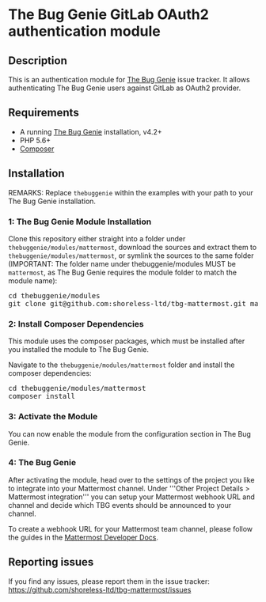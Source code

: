 # The Bug Genie GitLab OAuth2 authentication module

## Description

This is an authentication  module for [The Bug Genie](https://github.com/thebuggenie/thebuggenie)
issue tracker. It allows authenticating The Bug Genie users against GitLab as OAuth2 provider.  


## Requirements

  * A running [The Bug Genie](https://github.com/thebuggenie/thebuggenie) installation, v4.2+
  * PHP 5.6+
  * [Composer](https://getcomposer.org/doc/00-intro.md)


## Installation

REMARKS: Replace `thebuggenie` within the examples with your path to your The Bug Genie installation.  


### 1: The Bug Genie Module Installation

Clone this repository either straight into a folder under `thebuggenie/modules/mattermost`,
download the sources and extract them to `thebuggenie/modules/mattermost`, or symlink the
sources to the same folder (IMPORTANT: The folder name under thebuggenie/modules MUST be
`mattermost`, as The Bug Genie requires the module folder to match the module name):

<pre>
cd thebuggenie/modules
git clone git@github.com:shoreless-ltd/tbg-mattermost.git mattermost
</pre>


### 2: Install Composer Dependencies

This module uses the composer packages, which must be installed after you
installed the module to The Bug Genie.  

Navigate to the `thebuggenie/modules/mattermost` folder and install the
composer dependencies:  

<pre>
cd thebuggenie/modules/mattermost
composer install
</pre>


### 3: Activate the Module

You can now enable the module from the configuration section in The Bug Genie.


### 4: The Bug Genie

After activating the module, head over to the settings of the project you like
to integrate into your Mattermost channel. Under '''Other Project Details >
Mattermost integration''' you can setup your Mattermost webhook URL and
channel and decide which TBG events should be announced to your channel.  

To create a webhook URL for your Mattermost team channel, please follow the
guides in the [Mattermost Developer Docs](https://docs.mattermost.com/developer/webhooks-incoming.html#creating-integrations-using-incoming-webhooks).


## Reporting issues

If you find any issues, please report them in the issue tracker:
https://github.com/shoreless-ltd/tbg-mattermost/issues